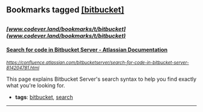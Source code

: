 ## Bookmarks tagged [[bitbucket]](https://www.codever.land/search?q=[bitbucket])

_<sup><sup>[www.codever.land/bookmarks/t/bitbucket](www.codever.land/bookmarks/t/bitbucket)</sup></sup>_
---
#### [Search for code in Bitbucket Server - Atlassian Documentation](https://confluence.atlassian.com/bitbucketserver/search-for-code-in-bitbucket-server-814204781.html)
_<sup>https://confluence.atlassian.com/bitbucketserver/search-for-code-in-bitbucket-server-814204781.html</sup>_

This page explains Bitbucket Server's search syntax to help you find exactly what you're looking for.
* **tags**: [bitbucket](../tagged/bitbucket.md), [search](../tagged/search.md)
---
